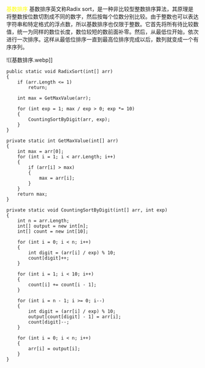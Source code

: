 <span style="color:yellow; ">基数排序</span>
基数排序英文称Radix sort，是一种非比较型整数排序算法，其原理是将整数按位数切割成不同的数字，然后按每个位数分别比较。由于整数也可以表达字符串和特定格式的浮点数，所以基数排序也仅限于整数。它首先将所有待比较数值，统一为同样的数位长度，数位较短的数前面补零。然后，从最低位开始，依次进行一次排序。这样从最低位排序一直到最高位排序完成以后，数列就变成一个有序序列。

![[基数排序.webp]]

```
public static void RadixSort(int[] arr)
{
    if (arr.Length <= 1)
        return;

    int max = GetMaxValue(arr);

    for (int exp = 1; max / exp > 0; exp *= 10)
    {
        CountingSortByDigit(arr, exp);
    }
}

private static int GetMaxValue(int[] arr)
{
    int max = arr[0];
    for (int i = 1; i < arr.Length; i++)
    {
        if (arr[i] > max)
        {
            max = arr[i];
        }
    }
    return max;
}

private static void CountingSortByDigit(int[] arr, int exp)
{
    int n = arr.Length;
    int[] output = new int[n];
    int[] count = new int[10];

    for (int i = 0; i < n; i++)
    {
        int digit = (arr[i] / exp) % 10;
        count[digit]++;
    }

    for (int i = 1; i < 10; i++)
    {
        count[i] += count[i - 1];
    }

    for (int i = n - 1; i >= 0; i--)
    {
        int digit = (arr[i] / exp) % 10;
        output[count[digit] - 1] = arr[i];
        count[digit]--;
    }

    for (int i = 0; i < n; i++)
    {
        arr[i] = output[i];
    }
}
```